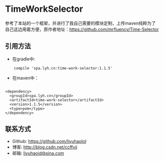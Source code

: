 # TimeWorkSelector

参考了本站的一个框架，并进行了我自己需要的模块定制，上传maven纯粹为了自己这边用着方便，原作者地址：https://github.com/mrfluency/Time-Selector


## 引用方法

- 在gradle中:
```
    compile 'spa.lyh.cn:time-work-selector:1.1.5'
```

- 在maven中：
```

<dependency>
  <groupId>spa.lyh.cn</groupId>
  <artifactId>time-work-selector</artifactId>
  <version>1.1.5</version>
  <type>pom</type>
</dependency>
```


## 联系方式

- Github: https://github.com/liyuhaolol
- 博客: http://blog.csdn.net/ccffvii
- 邮箱: liyuhaoid@sina.com

